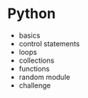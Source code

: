 # Python

- basics
- control statements
- loops
- collections
- functions
- random module
- challenge
